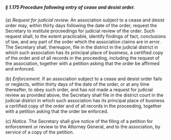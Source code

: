 ##### § 1.175 Procedure following entry of cease and desist order. #####

(a) *Request for judicial review.* An association subject to a cease and desist order may, within thirty days following the date of the order, request the Secretary to institute proceedings for judicial review of the order. Such request shall, to the extent practicable, identify findings of fact, conclusions of law, and any part of the order which the association claims are in error. The Secretary shall, thereupon, file in the district in the judicial district in which such association has its principal place of business, a certified copy of the order and of all records in the proceeding, including the request of the association, together with a petition asking that the order be affirmed and enforced.

(b) *Enforcement.* If an association subject to a cease and desist order fails or neglects, within thirty days of the date of the order, or at any time thereafter, to obey such order, and has not made a request for judicial review as provided above, the Secretary shall file in the district court in the judicial district in which such association has its principal place of business a certified copy of the order and of all records in the proceeding, together with a petition asking that the order be enforced.

(c) *Notice.* The Secretary shall give notice of the filing of a petition for enforcement or review to the Attorney General, and to the association, by service of a copy of the petition.
